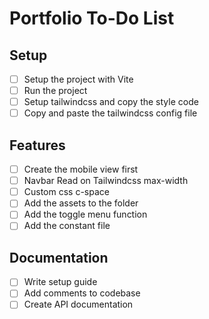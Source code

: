 # Portfolio To-Do List

## Setup
- [ ] Setup the project with Vite
- [ ] Run the project
- [ ] Setup tailwindcss and copy the style code
- [ ] Copy and paste the tailwindcss config file

## Features
- [ ] Create the mobile view first
- [ ] Navbar Read on Tailwindcss max-width
- [ ] Custom css c-space
- [ ] Add the assets to the folder
- [ ] Add the toggle menu function
- [ ] Add the constant file
## Documentation
- [ ] Write setup guide
- [ ] Add comments to codebase
- [ ] Create API documentation
